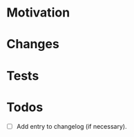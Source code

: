 # Motivation

<!-- Describe the motivation that lead to the PR -->

# Changes

<!-- List the changes that have been developed -->

# Tests

<!-- Please provide any information or screenshots about the tests that have been done -->

# Todos

- [ ] Add entry to changelog (if necessary).
